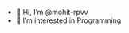 - 👋 Hi, I’m @mohit-rpvv
- 👀 I’m interested in Programming 

<!---
mohit-rpvv/mohit-rpvv is a ✨ special ✨ repository because its `README.md` (this file) appears on your GitHub profile.
You can click the Preview link to take a look at your changes.
--->
